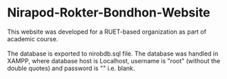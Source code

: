 # Nirapod-Rokter-Bondhon-Website
This website was developed for a RUET-based organization as part of academic course.
<br/> <br/>
The database is exported to nirobdb.sql file. The database was handled in XAMPP, where database host is Localhost, username is "root" (without the double quotes) and password is "" i.e. blank.

